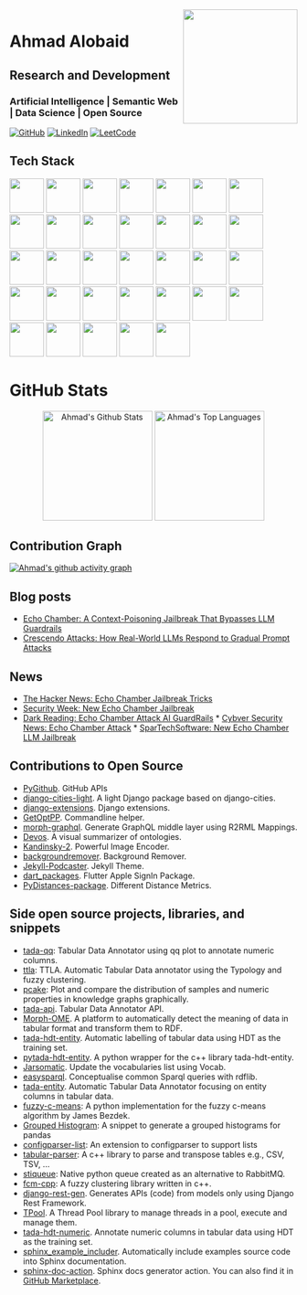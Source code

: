 <img align='right' src="https://github.com/ahmad88me/ahmad88me/assets/6922709/1c669934-1e90-421a-93fb-6dcb9bd38819" width='200'>

# Ahmad Alobaid
## Research and Development
### Artificial Intelligence | Semantic Web | Data Science | Open Source




  <a href="https://github.com/ahmad88me">
  <img src="https://img.shields.io/badge/GitHub-100000?style=for-the-badge&logo=github&logoColor=white" alt="GitHub"></a>
  <a href="https://www.linkedin.com/in/ahmadalobaid/">
  <img src="https://img.shields.io/badge/linkedin-%230077B5.svg?style=for-the-badge&logo=linkedin&logoColor=white" alt="LinkedIn"></a>
  <a href="https://leetcode.com/ahmad88me/">
  <img src="https://img.shields.io/badge/LeetCode-000000?style=for-the-badge&logo=LeetCode&logoColor=#d16c06" alt="LeetCode"></a>




## Tech Stack
<p >
<img src="https://cdn.jsdelivr.net/gh/devicons/devicon/icons/docker/docker-plain-wordmark.svg" height="60px" width="60px"/>
<img src="https://cdn.jsdelivr.net/gh/devicons/devicon/icons/c/c-original.svg" height="60px" width="60px"/>
<img src="https://cdn.jsdelivr.net/gh/devicons/devicon/icons/cplusplus/cplusplus-original.svg" height="60px" width="60px"/>
<img src="https://cdn.jsdelivr.net/gh/devicons/devicon/icons/r/r-plain.svg" height="60px" width="60px"/>
<img src="https://cdn.jsdelivr.net/gh/devicons/devicon/icons/amazonwebservices/amazonwebservices-original-wordmark.svg" height="60px"  width="60px"/>
<img src="https://cdn.jsdelivr.net/gh/devicons/devicon/icons/python/python-original-wordmark.svg" height="60px" width="60px"/>
<img src="https://cdn.jsdelivr.net/gh/devicons/devicon/icons/javascript/javascript-plain.svg" height="60px" width="60px"/>
<img src="https://cdn.jsdelivr.net/gh/devicons/devicon/icons/django/django-plain-wordmark.svg" height="60px" width="60px"/>
<img src="https://cdn.jsdelivr.net/gh/devicons/devicon/icons/flask/flask-original-wordmark.svg" height="60px" width="60px"/>
<img src="https://cdn.jsdelivr.net/gh/devicons/devicon/icons/bootstrap/bootstrap-plain-wordmark.svg" height="60px" width="60px"/>
<img src="https://cdn.jsdelivr.net/gh/devicons/devicon/icons/selenium/selenium-original.svg" height="60px" width="60px"/>
<img src="https://cdn.jsdelivr.net/gh/devicons/devicon/icons/pytest/pytest-plain-wordmark.svg" height="60px" width="60px"/>
<img src="https://cdn.jsdelivr.net/gh/devicons/devicon/icons/pandas/pandas-original-wordmark.svg" height="60px" width="60px"/>
<img src="https://cdn.jsdelivr.net/gh/devicons/devicon/icons/numpy/numpy-original-wordmark.svg" height="60px" width="60px"/>
<img src="https://cdn.jsdelivr.net/gh/devicons/devicon/icons/cmake/cmake-original-wordmark.svg" height="60px" width="60px"/>
<img src="https://cdn.jsdelivr.net/gh/devicons/devicon/icons/github/github-original-wordmark.svg" height="60px" width="60px"/>
<img src="https://cdn.jsdelivr.net/gh/devicons/devicon/icons/git/git-original-wordmark.svg" height="60px"  width="60px"/>
<img src="https://cdn.jsdelivr.net/gh/devicons/devicon/icons/jquery/jquery-original-wordmark.svg" height="60px" width="60px"/>
<img src="https://cdn.jsdelivr.net/gh/devicons/devicon/icons/linux/linux-original.svg" height="60px" width="60px"/>
<img src="https://cdn.jsdelivr.net/gh/devicons/devicon/icons/postgresql/postgresql-original-wordmark.svg" height="60px" width="60px"/>
<img src="https://cdn.jsdelivr.net/gh/devicons/devicon/icons/qt/qt-original.svg" height="60px" width="60px"/>
<img src="https://cdn.jsdelivr.net/gh/devicons/devicon/icons/mongodb/mongodb-original-wordmark.svg" height="60px" width="60px"/>
<img src="https://cdn.jsdelivr.net/gh/devicons/devicon/icons/flutter/flutter-original.svg" height="60px" width="60px" />
<img src="https://cdn.jsdelivr.net/gh/devicons/devicon/icons/dart/dart-original-wordmark.svg" height="60px" width="60px" />
<img src="https://cdn.jsdelivr.net/gh/devicons/devicon@latest/icons/scikitlearn/scikitlearn-original.svg" height="60px" width="60px"/>
<img src="https://cdn.jsdelivr.net/gh/devicons/devicon@latest/icons/tailwindcss/tailwindcss-original-wordmark.svg" height="60px" width="60px"/>
<img src="https://cdn.jsdelivr.net/gh/devicons/devicon@latest/icons/jupyter/jupyter-original-wordmark.svg" height="60px" width="60px"/>
<img src="https://cdn.jsdelivr.net/gh/devicons/devicon@latest/icons/graphql/graphql-plain-wordmark.svg" height="60px" width="60px"/>
<img src="https://cdn.jsdelivr.net/gh/devicons/devicon@latest/icons/html5/html5-original-wordmark.svg" height="60px" width="60px"/>
<img src="https://cdn.jsdelivr.net/gh/devicons/devicon@latest/icons/notion/notion-original.svg" height="60px" width="60px"/>
<img src="https://cdn.jsdelivr.net/gh/devicons/devicon@latest/icons/postman/postman-original-wordmark.svg" height="60px" width="60px"/>
<img src="https://cdn.jsdelivr.net/gh/devicons/devicon@latest/icons/swagger/swagger-original-wordmark.svg" height="60px" width="60px"/>
<img src="https://cdn.jsdelivr.net/gh/devicons/devicon@latest/icons/githubactions/githubactions-original.svg" height="60px" width="60px" />

</p>

# GitHub Stats
<p align="center">
  <a href="https://github.com/ahmad88me"><img alt="Ahmad's Github Stats" src="https://github-readme-stats.vercel.app/api?username=ahmad88me&show_icons=true&include_all_commits=true&count_private=true&theme=react&hide_border=true&bg_color=1F222E&title_color=4da5e7&rank_icon=github&icon_color=F8D866" height="192px"/></a>
  <a href="https://github.com/ahmad88me"><img alt="Ahmad's Top Languages" src="https://github-readme-stats.vercel.app/api/top-langs/?username=ahmad88me&layout=compact&theme=react&hide_border=true&bg_color=1F222E&title_color=4da5e7&icon_color=F8D866&hide=HTML,Jupyter%20Notebook" height="192px"/></a>

  <br/>
</p>


## Contribution Graph

[![Ahmad's github activity graph](https://github-readme-activity-graph.vercel.app/graph?username=ahmad88me&bg_color=1F222E&color=9FADBD&line=4da5e7&point=F8D866&area=true&hide_border=true)](https://github.com/ahmad88me)



<!--
<img src="https://github.com/ahmad88me/ahmad88me/assets/6922709/1c669934-1e90-421a-93fb-6dcb9bd38819" height="100px">

**ahmad88me/ahmad88me** is a ✨ _special_ ✨ repository because its `README.md` (this file) appears on your GitHub profile.

Here are some ideas to get you started:

- 🔭 I’m currently working on ...
- 🌱 I’m currently learning ...
- 👯 I’m looking to collaborate on ...
- 🤔 I’m looking for help with ...
- 💬 Ask me about ...
- 📫 How to reach me: ...
- 😄 Pronouns: ...
- ⚡ Fun fact: ...
-->


## Blog posts
* [Echo Chamber: A Context-Poisoning Jailbreak That Bypasses LLM Guardrails](https://neuraltrust.ai/blog/echo-chamber-context-poisoning-jailbreak)
* [Crescendo Attacks: How Real-World LLMs Respond to Gradual Prompt Attacks](https://neuraltrust.ai/blog/crescendo-gradual-prompt-attacks)


## News
* [The Hacker News: Echo Chamber Jailbreak Tricks](https://thehackernews.com/2025/06/echo-chamber-jailbreak-tricks-llms-like.html)
* [Security Week: New Echo Chamber Jailbreak](https://www.securityweek.com/new-echo-chamber-jailbreak-bypasses-ai-guardrails-with-ease/)
* [Dark Reading: Echo Chamber Attack AI GuardRails](https://www.darkreading.com/cloud-security/echo-chamber-attack-ai-guardrails) * [Cybver Security News: Echo Chamber Attack](https://cybersecuritynews.com/echo-chamber-attack/amp/) * [SparTechSoftware: New Echo Chamber LLM Jailbreak](https://www.spartechsoftware.com/cybersecurity-news/new-echo-chamber-llm-jailbreak-method-employs-sterring-seeds-to-evade-safety-guardrails/)  


## Contributions to Open Source
* [PyGithub](https://github.com/PyGithub/PyGithub). GitHub APIs
* [django-cities-light](https://github.com/yourlabs/django-cities-light). A light Django package based on django-cities.
* [django-extensions](https://github.com/django-extensions/django-extensions). Django extensions.
* [GetOptPP](https://github.com/ahmad88me/getoptpp). Commandline helper.
* [morph-graphql](https://github.com/oeg-upm/morph-graphql). Generate GraphQL middle layer using R2RML Mappings.
* [Devos](https://github.com/oeg-upm/Devos). A visual summarizer of ontologies.
* [Kandinsky-2](https://github.com/ai-forever/Kandinsky-2). Powerful Image Encoder.
* [backgroundremover](https://github.com/nadermx/backgroundremover). Background Remover.
* [Jekyll-Podcaster](https://github.com/PandaSekh/Jekyll-Podcaster). Jekyll Theme.
* [dart_packages](https://github.com/aboutyou/dart_packages). Flutter Apple SignIn Package.
* [PyDistances-package](https://github.com/FabioScielzoOrtiz/PyDistances-package). Different Distance Metrics.


## Side open source projects, libraries, and snippets
* [tada-qq](https://github.com/oeg-upm/tada-qq): Tabular Data Annotator using qq plot to annotate numeric columns.
* [ttla](https://github.com/oeg-upm/ttla): TTLA. Automatic Tabular Data annotator using the Typology and fuzzy clustering.
* [pcake](https://github.com/oeg-upm/pcake): Plot and compare the distribution of samples and numeric properties in knowledge graphs graphically.
* [tada-api](https://github.com/oeg-upm/tada-api). Tabular Data Annotator API. 
* [Morph-OME](https://github.com/oeg-upm/Morph-OME). A platform to automatically detect the meaning of data in tabular format and transform them to RDF.
* [tada-hdt-entity](https://github.com/oeg-upm/tada-hdt-entity). Automatic labelling of tabular data using HDT as the training set.
* [pytada-hdt-entity](https://github.com/oeg-upm/pytada-hdt-entity). A python wrapper for the c++ library tada-hdt-entity.
* [Jarsomatic](https://github.com/oeg-upm/Jarsomatic). Update the vocabularies list using Vocab.
* [easysparql](https://github.com/oeg-upm/easysparql). Conceptualise common Sparql queries with rdflib.
* [tada-entity](https://github.com/oeg-upm/tada-entity). Automatic Tabular Data Annotator focusing on entity columns in tabular data.
* [fuzzy-c-means](https://github.com/oeg-upm/fuzzy-c-means): A python implementation for the fuzzy c-means algorithm by James Bezdek.
* [Grouped Histogram](https://github.com/ahmad88me/grouped-histogram): A snippet to generate a grouped histograms for pandas
* [configparser-list](https://github.com/ahmad88me/configparser-list): An extension to configparser to support lists
* [tabular-parser](https://github.com/ahmad88me/tabular-parser): A c++ library to parse and transpose tables e.g., CSV, TSV, ... 
* [stiqueue](https://github.com/ahmad88me/stiqueue): Native python queue created as an alternative to RabbitMQ.
* [fcm-cpp](https://github.com/oeg-upm/fcm-cpp): A fuzzy clustering library written in c++.
* [django-rest-gen](https://github.com/ahmad88me/django-rest-gen). Generates APIs (code) from models only using Django Rest Framework.
* [TPool](https://github.com/oeg-upm/TPool). A Thread Pool library to manage threads in a pool, execute and manage them. 
* [tada-hdt-numeric](https://github.com/oeg-upm/tada-hdt-numeric). Annotate numeric columns in tabular data using HDT as the training set.
* [sphinx_example_includer](https://github.com/ahmad88me/sphinx_example_includer). Automatically include examples source code into Sphinx documentation.
* [sphinx-doc-action](https://github.com/ahmad88me/sphinx-docs-action). Sphinx docs generator action. You can also find it in [GitHub Marketplace](https://github.com/marketplace/actions/sphinx-docs).
<!--
* [outlinejs](https://github.com/ahmad88me/outlinejs): A simple javascript to draw an outline/workflow indicator.
* [brightness-tk](https://github.com/ahmad88me/brightness-tk): A Tkinter snippet to control screen brightness.
-->


